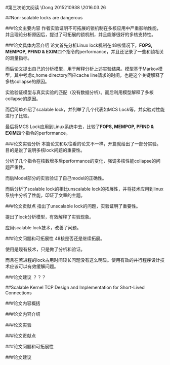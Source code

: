 
#第三次论文阅读
\\Dong 2015210938
\\2016.03.26

##Non-scalable locks are dangerous

###论文主要内容
作者实验证明不可拓展的锁机制在多核应用中严重影响性能，并且理论分析原因后，提过了可拓展的锁机制，并且能够很好的多核支持性。

###论文具体内容介绍
论文首先分析Linux lock机制在48核情况下，**FOPS, MEMPOP, PFIND & EXIM**四个指令的performance，并且还记录了一些和锁相关的测量指标。

而后论文提出自己的分析模型，用于解释分析上述实验结果。模型基于Markov模型，其中考虑c,home directory回应cache line请求的时间，也是这个关键解释了多核collapse的原因。

实验验证模型与真实实验的匹配（没有数据分析）。而后利用模型解释了多核collapse的原因。

而后简单介绍了scalable lock，并列举了几个代表如MCS Lock等，并实验对性能进行了比较。

最后将MCS Lock应用到Linux系统中去，比较了**FOPS, MEMPOP, PFIND & EXIM**四个指令的performance。



###论文实验分析
本篇论文和以往看的论文不一样，开篇就给出了一部分实验。目的是说了说明多核lock问题的重要性。

分析了几个指令在核数增多后performance的变化，强调多核性能collapse的问题严重性。

而后Model部分的实验验证了自己model的正确性。

而后分析了scalable lock的相比unscalable lock的拓展性，并将技术应用到linux系统中分析了性能，印证了文章的主题。

###论文贡献点
指出了unscalable lock的问题，实验证明了重要性。

提出了lock分析模型，有效解释了实验现象。

应用scalable lock技术，改善了问题。

###论文问题和可拓展性
48核是否还是继续拓展。

使用是现有技术，只是做了分析和验证。

而且在若进程的lock占用时间较长问题没有这么明显。使用有效的并行程序设计技术应该可以有效缓解问题。

###论文建议
？？？

##Scalable Kernel TCP Design and Implementation for Short-Lived Connections

###论文内容概括

###论文内容介绍

###论文实验

###论文贡献点

###论文问题和可拓展性

###论文建议

